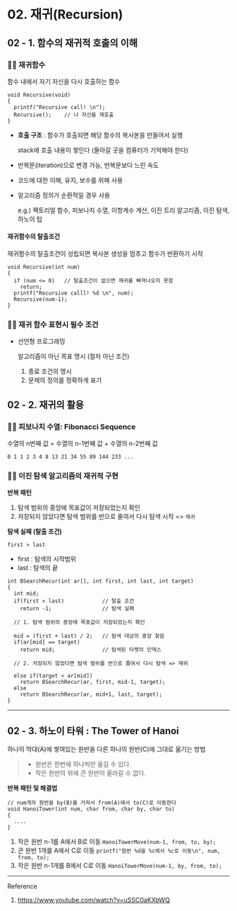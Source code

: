 # 02. 재귀(Recursion)

## 02 - 1. 함수의 재귀적 호출의 이해

### 👩‍🏫 재귀함수

함수 내에서 자기 자신을 다시 호출하는 함수

```
void Recursive(void)
{
  printf("Recursive call! \n");
  Recursive();    // 나 자신을 재호출
}
```

-   **호출 구조** : 함수가 호출되면 해당 함수의 복사본을 만들어서 실행

    stack에 호출 내용이 쌓인다 (돌아갈 곳을 컴퓨터가 기억해야 한다)

-   반복문(iteration)으로 변경 가능, 반복문보다 느린 속도
-   코드에 대한 이해, 유지, 보수를 위해 사용
-   알고리즘 정의가 순환적일 경우 사용

    e.g.) 팩토리얼 함수, 피보나치 수열, 이항계수 계산, 이진 트리 알고리즘, 이진 탐색, 하노이 탑

#### 재귀함수의 탈출조건

재귀함수의 탈출조건이 성립되면 복사본 생성을 멈추고 함수가 반환하기 시작

```
void Recursive(int num)
{
  if (num <= 0)   // 탈출조건이 없으면 재귀를 빠져나오지 못함
    return;
  printf("Recursive calll! %d \n", num);
  Recursive(num-1);
}
```

### 👩‍🏫 재귀 함수 표현시 필수 조건

-   선언형 프로그래밍

    알고리즘이 아닌 목표 명시 (절차 아닌 조건)

    1. 종료 조건의 명시
    2. 문제의 정의를 정확하게 표기

## 02 - 2. 재귀의 활용

### 👩‍🏫 피보나치 수열: Fibonacci Sequence

수열의 n번째 값 = 수열의 n-1번째 값 + 수열의 n-2번째 값

```
0 1 1 2 3 4 8 13 21 34 55 89 144 233 ...
```

### 👩‍🏫 이진 탐색 알고리즘의 재귀적 구현

**반복 패턴**

1. 탐색 범위의 중앙에 목표값이 저장되었는지 확인
2. 저장되지 않았다면 탐색 범위를 반으로 줄여서 다시 탐색 시작 => `재귀`

**탐색 실패 (탈출 조건)**

`first > last`

-   first : 탐색의 시작범위
-   last : 탐색의 끝

```
int BSearchRecur(int ar[], int first, int last, int target)
{
  int mid;
  if(first > last)            // 탈출 조건
    return -1;                // 탐색 실패

  // 1. 탐색 범위의 중앙에 목표값이 저장되었는지 확인

  mid = (first + last) / 2;   // 탐색 대상의 중앙 찾음
  if(ar[mid] == target)
    return mid;               // 탐색된 타켓의 인덱스

  // 2. 저장되지 않았다면 탐색 범위를 반으로 줄여서 다시 탐색 => 재귀

  else if(target < ar[mid])
    return BSearchRecur(ar, first, mid-1, target);
  else
    return BSearchRecur(ar, mid+1, last, target);
}
```

---

## 02 - 3. 하노이 타워 : The Tower of Hanoi

하나의 막대(A)에 쌓여있는 원반을 다른 하나의 원반(C)에 그대로 옮기는 방법

> -   원반은 한번에 하나씩만 옮길 수 있다.
> -   작은 원반의 위에 큰 원반이 올라갈 수 없다.

**반복 패턴 및 해결법**

```
// num개의 원반을 by(B)를 거쳐서 from(A)에서 to(C)로 이동한다
void HanoiTower(int num, char from, char by, char to)
{
  ....
}
```

1. 작은 원반 n-1를 A에서 B로 이동
   `HanoiTowerMove(num-1, from, to, by);`
2. 큰 원반 1개를 A에서 C로 이동
   `printf("원반 %d을 %c에서 %c로 이동\n", num, from, to);`
3. 작은 원반 n-1개를 B에서 C로 이동
   `HanoiTowerMove(num-1, by, from, to);`

---

Reference

1. https://www.youtube.com/watch?v=uSSC0aKXbWQ
